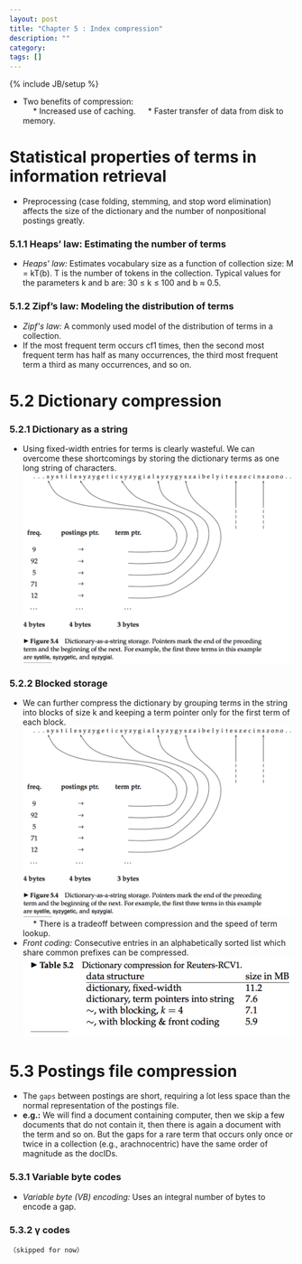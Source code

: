 ```yaml
---
layout: post
title: "Chapter 5 : Index compression"
description: ""
category: 
tags: []
---
```

{% include JB/setup %}

* Two benefits of compression:  
&emsp; * Increased use of caching.
&emsp; * Faster transfer of data from disk to memory.  

# Statistical properties of terms in information retrieval
* Preprocessing (case folding, stemming, and stop word elimination) affects the size of the dictionary and the number of nonpositional postings greatly.  

### 5.1.1 Heaps’ law: Estimating the number of terms
* *Heaps' law:* Estimates vocabulary size as a function of collection size: M = kT(b). T is the number of tokens in the collection. Typical values for the parameters k and b are: 30 ≤ k ≤ 100 and b ≈ 0.5.  

### 5.1.2 Zipf’s law: Modeling the distribution of terms
* *Zipf's law:* A commonly used model of the distribution of terms in a collection.  
* If the most frequent term occurs cf1 times, then the second most frequent term has half as many occurrences, the third most frequent term a third as many occurrences, and so on.  

# 5.2 Dictionary compression
### 5.2.1 Dictionary as a string
* Using fixed-width entries for terms is clearly wasteful. We can overcome these shortcomings by storing the dictionary terms as one long string of characters.  
![refer to figure 5.4](../snapshot/9.png)

### 5.2.2 Blocked storage
* We can further compress the dictionary by grouping terms in the string into blocks of size k and keeping a term pointer only for the first term of each block.  
![refer to figure 5.5](../snapshot/9.png)
&emsp; * There is a tradeoff between compression and the speed of term lookup.  
* *Front coding:* Consecutive entries in an alphabetically sorted list which share common prefixes can be compressed.  
![refer to table 5.2](../snapshot/11.png)

# 5.3 Postings file compression
* The `gaps` between postings are short, requiring a lot less space than the normal representation of the postings file.  
* **e.g.:** We will find a document containing computer, then we skip a few documents that do not contain it, then there is again a document with the term and so on. But the gaps for a rare term that occurs only once or twice in a collection (e.g., arachnocentric) have the same order of magnitude as the docIDs.   

### 5.3.1 Variable byte codes
* *Variable byte (VB) encoding:* Uses an integral number of bytes to encode a gap.  

### 5.3.2 γ codes
`（skipped for now）`
